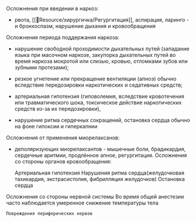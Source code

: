 Осложнения при введении в наркоз: 
- рвота, [[📁Resource/хирургичка/Регургитация]], аспирация, ларинго - и бронхоспазм, нарушение дыхания и кровообращения

Осложнения периода поддержания наркоза: 
- нарушение свободной проходимости дыхательных путей (западание языка при масочном наркозе, закупорка дыхательных путей во время наркоза мокротой или слизью, кровью, отломками зубов или зубными протезами); 
- резкое угнетение или прекращение вентиляции (апноэ) обычно вследствие передозировки наркотических и седативных средств; 
-  артериальная гипотензия (гиповолемия, вследствие кровотечения или травматического шока, токсическое действие наркотических средств из-за их передозировки), 

- нарушение ритма сердечных сокращений, остановка сердца обычно на фоне гипоксии и гиперкапнии

Осложнения от применения миорелаксанов: 
- деполяризующих миорелаксантов - мышечные боли, брадикардия, сердечные аритмии, продлѐнное апное, регургитация.
Осложнения со стороны органов кровообращения:

	Артериальная гипотензия
	Нарушения ритма сердца(желудочковая тахикардия, экстрасистолия, фибрилляция желудочков)
	Остановка сердца

Осложнения со стороны нервной системы
	Во время общей анестезии часто наблюдается умеренное снижение температуры тела

	Повреждения периферических нервов